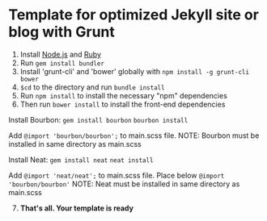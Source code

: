 Template for optimized Jekyll site or blog with Grunt
=============

1.  Install [Node.js](www.nodejs.org) and [Ruby](https://www.ruby-lang.org/)
2.  Run `gem install bundler`
3.  Install 'grunt-cli' and 'bower' globally with `npm install -g grunt-cli bower`
4.  `$cd` to the directory and run `bundle install`
5.  Run `npm install` to install the necessary "npm" dependencies
6.  Then run `bower install` to install the front-end dependencies

Install Bourbon:
`gem install bourbon`
`bourbon install`

Add `@import 'bourbon/bourbon';` to main.scss file.
NOTE: Bourbon must be installed in same directory as main.scss

Install Neat:
`gem install neat`
`neat install`

Add `@import 'neat/neat';` to main.scss file. Place below `@import 'bourbon/bourbon'`
NOTE: Neat must be installed in same directory as main.scss


7.  **That's all. Your template is ready**
